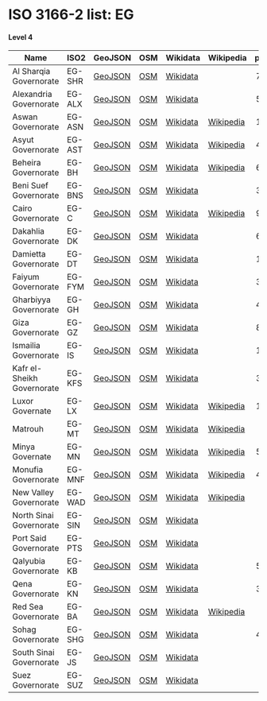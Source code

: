 # ISO 3166-2 list: EG


#### Level 4
Name | ISO2 | GeoJSON | OSM | Wikidata | Wikipedia | population 
--- | --- | --- | --- | --- | --- | --: 
Al Sharqia Governorate | EG-SHR | [GeoJSON](../../geojson/q8/iso2/EG/EG-SHR.geojson) | [OSM](https://www.openstreetmap.org/relation/4103407) | [Wikidata](https://www.wikidata.org/wiki/Q31074) |  | 7,163,824
Alexandria Governorate | EG-ALX | [GeoJSON](../../geojson/q8/iso2/EG/EG-ALX.geojson) | [OSM](https://www.openstreetmap.org/relation/3061846) | [Wikidata](https://www.wikidata.org/wiki/Q29943) |  | 5,163,750
Aswan Governorate | EG-ASN | [GeoJSON](../../geojson/q8/iso2/EG/EG-ASN.geojson) | [OSM](https://www.openstreetmap.org/relation/3061757) | [Wikidata](https://www.wikidata.org/wiki/Q29937) | [Wikipedia](http://en.wikipedia.org/wiki/ar%3A%D9%85%D8%AD%D8%A7%D9%81%D8%B8%D8%A9%20%D8%A3%D8%B3%D9%88%D8%A7%D9%86) | 1,473,975
Asyut Governorate | EG-AST | [GeoJSON](../../geojson/q8/iso2/EG/EG-AST.geojson) | [OSM](https://www.openstreetmap.org/relation/3726184) | [Wikidata](https://www.wikidata.org/wiki/Q29965) | [Wikipedia](http://en.wikipedia.org/wiki/ar%3A%D9%85%D8%AD%D8%A7%D9%81%D8%B8%D8%A9%20%D8%A3%D8%B3%D9%8A%D9%88%D8%B7) | 4,383,289
Beheira Governorate | EG-BH | [GeoJSON](../../geojson/q8/iso2/EG/EG-BH.geojson) | [OSM](https://www.openstreetmap.org/relation/3824513) | [Wikidata](https://www.wikidata.org/wiki/Q30630) | [Wikipedia](http://en.wikipedia.org/wiki/ar%3A%D9%85%D8%AD%D8%A7%D9%81%D8%B8%D8%A9%20%D8%A7%D9%84%D8%A8%D8%AD%D9%8A%D8%B1%D8%A9) | 6,171,613
Beni Suef Governorate | EG-BNS | [GeoJSON](../../geojson/q8/iso2/EG/EG-BNS.geojson) | [OSM](https://www.openstreetmap.org/relation/3726170) | [Wikidata](https://www.wikidata.org/wiki/Q30683) |  | 3,154,100
Cairo Governorate | EG-C | [GeoJSON](../../geojson/q8/iso2/EG/EG-C.geojson) | [OSM](https://www.openstreetmap.org/relation/4103336) | [Wikidata](https://www.wikidata.org/wiki/Q30805) | [Wikipedia](http://en.wikipedia.org/wiki/ar%3A%D9%85%D8%AD%D8%A7%D9%81%D8%B8%D8%A9%20%D8%A7%D9%84%D9%82%D8%A7%D9%87%D8%B1%D8%A9) | 9,539,673
Dakahlia Governorate | EG-DK | [GeoJSON](../../geojson/q8/iso2/EG/EG-DK.geojson) | [OSM](https://www.openstreetmap.org/relation/4103403) | [Wikidata](https://www.wikidata.org/wiki/Q31068) |  | 6,492,381
Damietta Governorate | EG-DT | [GeoJSON](../../geojson/q8/iso2/EG/EG-DT.geojson) | [OSM](https://www.openstreetmap.org/relation/4103404) | [Wikidata](https://www.wikidata.org/wiki/Q30644) |  | 1,496,765
Faiyum Governorate | EG-FYM | [GeoJSON](../../geojson/q8/iso2/EG/EG-FYM.geojson) | [OSM](https://www.openstreetmap.org/relation/3726124) | [Wikidata](https://www.wikidata.org/wiki/Q30656) |  | 3,596,954
Gharbiyya Governorate | EG-GH | [GeoJSON](../../geojson/q8/iso2/EG/EG-GH.geojson) | [OSM](https://www.openstreetmap.org/relation/3584607) | [Wikidata](https://www.wikidata.org/wiki/Q30835) |  | 4,999,633
Giza Governorate | EG-GZ | [GeoJSON](../../geojson/q8/iso2/EG/EG-GZ.geojson) | [OSM](https://www.openstreetmap.org/relation/3824206) | [Wikidata](https://www.wikidata.org/wiki/Q30832) |  | 8,632,021
Ismailia Governorate | EG-IS | [GeoJSON](../../geojson/q8/iso2/EG/EG-IS.geojson) | [OSM](https://www.openstreetmap.org/relation/3062184) | [Wikidata](https://www.wikidata.org/wiki/Q31067) |  | 1,303,993
Kafr el-Sheikh Governorate | EG-KFS | [GeoJSON](../../geojson/q8/iso2/EG/EG-KFS.geojson) | [OSM](https://www.openstreetmap.org/relation/4103405) | [Wikidata](https://www.wikidata.org/wiki/Q30946) |  | 3,362,185
Luxor Governate | EG-LX | [GeoJSON](../../geojson/q8/iso2/EG/EG-LX.geojson) | [OSM](https://www.openstreetmap.org/relation/3726211) | [Wikidata](https://www.wikidata.org/wiki/Q30797) | [Wikipedia](http://en.wikipedia.org/wiki/ar%3A%D9%85%D8%AD%D8%A7%D9%81%D8%B8%D8%A9%20%D8%A7%D9%84%D8%A3%D9%82%D8%B5%D8%B1) | 1,250,209
Matrouh | EG-MT | [GeoJSON](../../geojson/q8/iso2/EG/EG-MT.geojson) | [OSM](https://www.openstreetmap.org/relation/3061826) | [Wikidata](https://www.wikidata.org/wiki/Q30682) | [Wikipedia](http://en.wikipedia.org/wiki/ar%3A%D9%85%D8%AD%D8%A7%D9%81%D8%B8%D8%A9%20%D9%85%D8%B7%D8%B1%D9%88%D8%AD) | 425,624
Minya Governate | EG-MN | [GeoJSON](../../geojson/q8/iso2/EG/EG-MN.geojson) | [OSM](https://www.openstreetmap.org/relation/3726175) | [Wikidata](https://www.wikidata.org/wiki/Q30675) | [Wikipedia](http://en.wikipedia.org/wiki/ar%3A%D9%85%D8%AD%D8%A7%D9%81%D8%B8%D8%A9%20%D8%A7%D9%84%D9%85%D9%86%D9%8A%D8%A7) | 5,497,095
Monufia Governorate | EG-MNF | [GeoJSON](../../geojson/q8/iso2/EG/EG-MNF.geojson) | [OSM](https://www.openstreetmap.org/relation/3824207) | [Wikidata](https://www.wikidata.org/wiki/Q30786) | [Wikipedia](http://en.wikipedia.org/wiki/ar%3A%D9%85%D8%AD%D8%A7%D9%81%D8%B8%D8%A9%20%D8%A7%D9%84%D9%85%D9%86%D9%88%D9%81%D9%8A%D8%A9) | 4,301,601
New Valley Governorate | EG-WAD | [GeoJSON](../../geojson/q8/iso2/EG/EG-WAD.geojson) | [OSM](https://www.openstreetmap.org/relation/3061827) | [Wikidata](https://www.wikidata.org/wiki/Q30650) | [Wikipedia](http://en.wikipedia.org/wiki/ar%3A%D9%85%D8%AD%D8%A7%D9%81%D8%B8%D8%A9%20%D8%A7%D9%84%D9%88%D8%A7%D8%AF%D9%8A%20%D8%A7%D9%84%D8%AC%D8%AF%D9%8A%D8%AF) | 241,247
North Sinai Governorate | EG-SIN | [GeoJSON](../../geojson/q8/iso2/EG/EG-SIN.geojson) | [OSM](https://www.openstreetmap.org/relation/3060792) | [Wikidata](https://www.wikidata.org/wiki/Q30662) |  | 450,328
Port Said Governorate | EG-PTS | [GeoJSON](../../geojson/q8/iso2/EG/EG-PTS.geojson) | [OSM](https://www.openstreetmap.org/relation/4103406) | [Wikidata](https://www.wikidata.org/wiki/Q31079) |  | 749,371
Qalyubia Governorate | EG-KB | [GeoJSON](../../geojson/q8/iso2/EG/EG-KB.geojson) | [OSM](https://www.openstreetmap.org/relation/4103337) | [Wikidata](https://www.wikidata.org/wiki/Q31075) |  | 5,627,420
Qena Governorate | EG-KN | [GeoJSON](../../geojson/q8/iso2/EG/EG-KN.geojson) | [OSM](https://www.openstreetmap.org/relation/3726189) | [Wikidata](https://www.wikidata.org/wiki/Q31065) |  | 3,164,281
Red Sea Governorate | EG-BA | [GeoJSON](../../geojson/q8/iso2/EG/EG-BA.geojson) | [OSM](https://www.openstreetmap.org/relation/3061758) | [Wikidata](https://www.wikidata.org/wiki/Q30831) | [Wikipedia](http://en.wikipedia.org/wiki/ar%3A%D9%85%D8%AD%D8%A7%D9%81%D8%B8%D8%A9%20%D8%A7%D9%84%D8%A8%D8%AD%D8%B1%20%D8%A7%D9%84%D8%A3%D8%AD%D9%85%D8%B1) | 359,888
Sohag Governorate | EG-SHG | [GeoJSON](../../geojson/q8/iso2/EG/EG-SHG.geojson) | [OSM](https://www.openstreetmap.org/relation/3726186) | [Wikidata](https://www.wikidata.org/wiki/Q30669) |  | 4,967,409
South Sinai Governorate | EG-JS | [GeoJSON](../../geojson/q8/iso2/EG/EG-JS.geojson) | [OSM](https://www.openstreetmap.org/relation/3060793) | [Wikidata](https://www.wikidata.org/wiki/Q30815) |  | 102,018
Suez Governorate | EG-SUZ | [GeoJSON](../../geojson/q8/iso2/EG/EG-SUZ.geojson) | [OSM](https://www.openstreetmap.org/relation/3062185) | [Wikidata](https://www.wikidata.org/wiki/Q31070) |  | 728,180
